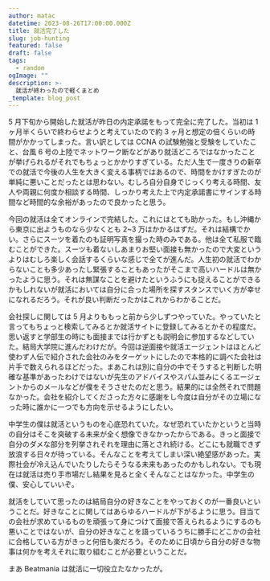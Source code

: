 ```yaml
---
author: matac
datetime: 2023-08-26T17:00:00.000Z
title: 就活完了した
slug: job-hunting
featured: false
draft: false
tags:
  - random
ogImage: ""
description: >-
  就活が終わったので軽くまとめ
_template: blog_post
---
```


5 月下旬から開始した就活が昨日の内定承諾をもって完全に完了した。当初は 1 ヶ月半くらいで終わらせようと考えていたので約 3 ヶ月と想定の倍くらいの時間がかかってしまった。言い訳としては CCNA の試験勉強と受験をしていたこと、台風 6 号の上陸でネットワーク断などがあり就活どころではなかったことが挙げられるがそれでもちょっとかかりすぎている。ただ人生で一度きりの新卒での就活で今後の人生を大きく変える事柄ではあるので、時間をかけすぎたのが単純に悪いことだったとは思わない。むしろ自分自身でじっくり考える時間、友人や両親に何度か相談する時間、しっかり考えた上で内定承諾書にサインする時間など時間的な余裕があったので良かったと思う。

今回の就活は全てオンラインで完結した。これにはとても助かった。もし沖縄から東京に出ようものなら少なくとも 2~3 万はかかるはずだ。それは結構でかい。さらにスーツを着たのも証明写真を撮った時のみである。他は全て私服で臨むことができた。スーツも着ないしあまりお堅い面接も無かったので大変というよりはむしろ楽しく会話するくらいな感じで全てが進んだ。人生初の就活でわからないことも多少あったし緊張することもあったがそこまで高いハードルは無かったように思う。それは無謀なことを避けたというふうにも捉えることができるかもしれないが就活においては自分に合った場所を探すスタンスでいく方が幸せになれるだろう。それが良い判断だったかはこれからわかることだ。

会社探しに関しては 5 月よりももっと前から少しずつやっていた。やっていたと言ってもちょっと検索してみるとか就活サイトに登録してみるとかその程度だ。思い返すと学部生の時にも面接までは行かずとも説明会に参加するなどしていた。結局大学院に進んだわけだが。今回は逆面接や就活エージェントはほとんど使わず人伝で紹介された会社のみをターゲットにしたので本格的に調べた会社は片手で数えられるほどだった。まあこれは別に自分の中でそうすると判断した明確な基準があったわけではないが先生のアドバイスやスパム並みにくるエージェントからのメールなどが僕をそうさせたのだと思う。結果的には全然それで問題なかった。会社を紹介してくださった方々に感謝をし今度は自分がその立場になった時に誰かに一つでも方向を示せるようにしたい。

中学生の僕は就活というものを心底恐れていた。なぜ恐れていたかというと当時の自分はそこを突破する未来が全く想像できなかったからである。きっと面接で自分のダメな部分を列挙されそれを理由に落とされ続ける。どこにも就職できず放浪する日々が待っている。そんなことを考えてしまい深い絶望感があった。実際社会が冷え込んでいたりしたらそうなる未来もあったのかもしれない。でも現在は就活は売り手市場だし結果を見ると全くそんなことはなかった。中学生の僕、安心していいぞ。

就活をしていて思ったのは結局自分の好きなことをやっておくのが一番良いということだ。好きなことに関してはあらゆるハードルが下がるように思う。目当ての会社が求めているものを頑張って身につけて面接で答えられるようにするのも悪いことではないが、自分の好きなことを語っているうちに勝手にどこかの会社に合格している方がきっと何倍も楽だろう。そのために日頃から自分の好きな物事は何かを考えそれに取り組むことが必要ということだ。

まあ Beatmania は就活に一切役立たなかったが。
